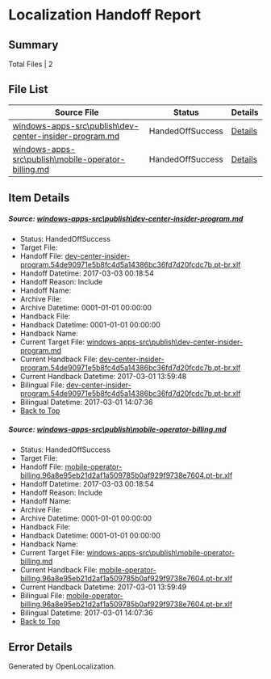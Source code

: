 # <a name='report-top'></a> Localization Handoff Report

## Summary
 Total Files | 2

## File List
 Source File | Status | Details 
 ----------- | ------ | ------- 
 [windows-apps-src\publish\dev-center-insider-program.md](https://cpubwin.visualstudio.com/windows-uwp/_git/windows-uwp/commit/7f7d1fcf309d033cb11ad8b446851411a967a0ea?path=windows-apps-src%2Fpublish%2Fdev-center-insider-program.md&_a=contents) | HandedOffSuccess | [Details](#936c0056827f1e0a3e76007906345391a4f0a7e84833)
 [windows-apps-src\publish\mobile-operator-billing.md](https://cpubwin.visualstudio.com/windows-uwp/_git/windows-uwp/commit/e9785085e76baddf25c4860b43f2e7588a5df929?path=windows-apps-src%2Fpublish%2Fmobile-operator-billing.md&_a=contents) | HandedOffSuccess | [Details](#608d381857c1dbb2ec659e7e901d911686cb89844868)

## Item Details
##### <a name='936c0056827f1e0a3e76007906345391a4f0a7e84833'></a> Source: [windows-apps-src\publish\dev-center-insider-program.md](https://cpubwin.visualstudio.com/windows-uwp/_git/windows-uwp/commit/7f7d1fcf309d033cb11ad8b446851411a967a0ea?path=windows-apps-src%2Fpublish%2Fdev-center-insider-program.md&_a=contents)
* Status: HandedOffSuccess
* Target File: 
* Handoff File: [dev-center-insider-program.54de90971e5b8fc4d5a14386bc36fd7d20fcdc7b.pt-br.xlf](https://cpubwin.visualstudio.com/windows-uwp/_git/WDCLib.handoff/commit/4962525a71e03169e5456bd6740d39605c2610db?path=ol-handoff%2Fcpubwin%2Fwindows-uwp.pt-br%2Fmaster%2Fdev-center-insider-program.54de90971e5b8fc4d5a14386bc36fd7d20fcdc7b.pt-br.xlf&_a=contents)
* Handoff Datetime: 2017-03-03 00:18:54
* Handoff Reason: Include
* Handoff Name: 
* Archive File: 
* Archive Datetime: 0001-01-01 00:00:00
* Handback File: 
* Handback Datetime: 0001-01-01 00:00:00
* Handback Name: 
* Current Target File: [windows-apps-src\publish\dev-center-insider-program.md](https://cpubwin.visualstudio.com/windows-uwp/_git/windows-uwp.pt-br/commit/9e31125fc05900a60ccce8bc2658c0497312cadf?path=windows-apps-src%2Fpublish%2Fdev-center-insider-program.md&_a=contents)
* Current Handback File: [dev-center-insider-program.54de90971e5b8fc4d5a14386bc36fd7d20fcdc7b.pt-br.xlf](https://cpubwin.visualstudio.com/windows-uwp/_git/WDCLib.handback/commit/32a237ab5a68ab9f9652c47835fa1a41c87d8221?path=ol-handback%2Fcpubwin%2Fwindows-uwp.pt-br%2Fmaster%2Fdev-center-insider-program.54de90971e5b8fc4d5a14386bc36fd7d20fcdc7b.pt-br.xlf&_a=contents)
* Current Handback Datetime: 2017-03-01 13:59:48
* Bilingual File: [dev-center-insider-program.54de90971e5b8fc4d5a14386bc36fd7d20fcdc7b.pt-br.xlf](https://cpubwin.visualstudio.com/windows-uwp/_git/WDCLib.handback/commit/32a237ab5a68ab9f9652c47835fa1a41c87d8221?path=ol-handback%2Fcpubwin%2Fwindows-uwp.pt-br%2Fmaster%2Fdev-center-insider-program.54de90971e5b8fc4d5a14386bc36fd7d20fcdc7b.pt-br.xlf&_a=contents)
* Bilingual Datetime: 2017-03-01 14:07:36
* [Back to Top](#report-top)

##### <a name='608d381857c1dbb2ec659e7e901d911686cb89844868'></a> Source: [windows-apps-src\publish\mobile-operator-billing.md](https://cpubwin.visualstudio.com/windows-uwp/_git/windows-uwp/commit/e9785085e76baddf25c4860b43f2e7588a5df929?path=windows-apps-src%2Fpublish%2Fmobile-operator-billing.md&_a=contents)
* Status: HandedOffSuccess
* Target File: 
* Handoff File: [mobile-operator-billing.96a8e95eb21d2af1a509785b0af929f9738e7604.pt-br.xlf](https://cpubwin.visualstudio.com/windows-uwp/_git/WDCLib.handoff/commit/4962525a71e03169e5456bd6740d39605c2610db?path=ol-handoff%2Fcpubwin%2Fwindows-uwp.pt-br%2Fmaster%2Fmobile-operator-billing.96a8e95eb21d2af1a509785b0af929f9738e7604.pt-br.xlf&_a=contents)
* Handoff Datetime: 2017-03-03 00:18:54
* Handoff Reason: Include
* Handoff Name: 
* Archive File: 
* Archive Datetime: 0001-01-01 00:00:00
* Handback File: 
* Handback Datetime: 0001-01-01 00:00:00
* Handback Name: 
* Current Target File: [windows-apps-src\publish\mobile-operator-billing.md](https://cpubwin.visualstudio.com/windows-uwp/_git/windows-uwp.pt-br/commit/9e31125fc05900a60ccce8bc2658c0497312cadf?path=windows-apps-src%2Fpublish%2Fmobile-operator-billing.md&_a=contents)
* Current Handback File: [mobile-operator-billing.96a8e95eb21d2af1a509785b0af929f9738e7604.pt-br.xlf](https://cpubwin.visualstudio.com/windows-uwp/_git/WDCLib.handback/commit/32a237ab5a68ab9f9652c47835fa1a41c87d8221?path=ol-handback%2Fcpubwin%2Fwindows-uwp.pt-br%2Fmaster%2Fmobile-operator-billing.96a8e95eb21d2af1a509785b0af929f9738e7604.pt-br.xlf&_a=contents)
* Current Handback Datetime: 2017-03-01 13:59:49
* Bilingual File: [mobile-operator-billing.96a8e95eb21d2af1a509785b0af929f9738e7604.pt-br.xlf](https://cpubwin.visualstudio.com/windows-uwp/_git/WDCLib.handback/commit/32a237ab5a68ab9f9652c47835fa1a41c87d8221?path=ol-handback%2Fcpubwin%2Fwindows-uwp.pt-br%2Fmaster%2Fmobile-operator-billing.96a8e95eb21d2af1a509785b0af929f9738e7604.pt-br.xlf&_a=contents)
* Bilingual Datetime: 2017-03-01 14:07:36
* [Back to Top](#report-top)


## Error Details

Generated by OpenLocalization.
